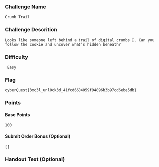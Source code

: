 ### Challenge Name
```
Crumb Trail
```

### Challenge Descrition
```
Looks like someone left behind a trail of digital crumbs 🍪. Can you follow the cookie and uncover what’s hidden beneath?  
```

### Difficulty
```
 Easy 
```

### Flag
```
cyberQuest{3xc3l_unl0ck3d_41fcd6604059f94896b3b97cd6ebe5db}
```

### Points
#### Base Points
```
100
```

#### Submit Order Bonus (Optional)
```
[]
```

### Handout Text (Optional)
```
```
